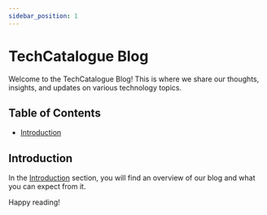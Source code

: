 ```yaml
---
sidebar_position: 1
---
```


# TechCatalogue Blog

Welcome to the TechCatalogue Blog! This is where we share our thoughts, insights, and updates on various technology topics.

## Table of Contents

- [Introduction](./intro.md)

## Introduction

In the [Introduction](./intro.md) section, you will find an overview of our blog and what you can expect from it.

Happy reading!

